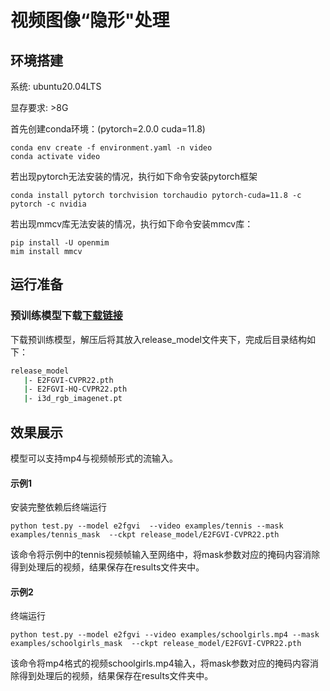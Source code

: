 # 视频图像“隐形"处理

## 环境搭建

系统:  ubuntu20.04LTS

显存要求:  >8G

首先创建conda环境：(pytorch=2.0.0  cuda=11.8)

```shell
conda env create -f environment.yaml -n video
conda activate video
```

若出现pytorch无法安装的情况，执行如下命令安装pytorch框架

```shell
conda install pytorch torchvision torchaudio pytorch-cuda=11.8 -c pytorch -c nvidia
```

若出现mmcv库无法安装的情况，执行如下命令安装mmcv库：

```shell
pip install -U openmim
mim install mmcv
```

## 运行准备

### 预训练模型下载[下载链接](https://pan.baidu.com/s/1ahAu_wHrPE8kVbxmXLNFTQ?pwd=e396)

下载预训练模型，解压后将其放入release_model文件夹下，完成后目录结构如下：

```bash
release_model
   |- E2FGVI-CVPR22.pth
   |- E2FGVI-HQ-CVPR22.pth
   |- i3d_rgb_imagenet.pt
```



## 效果展示

模型可以支持mp4与视频帧形式的流输入。

#### 示例1

安装完整依赖后终端运行

```shell
python test.py --model e2fgvi  --video examples/tennis --mask examples/tennis_mask  --ckpt release_model/E2FGVI-CVPR22.pth
```

该命令将示例中的tennis视频帧输入至网络中，将mask参数对应的掩码内容消除得到处理后的视频，结果保存在results文件夹中。

#### 示例2

终端运行

```shell
python test.py --model e2fgvi --video examples/schoolgirls.mp4 --mask examples/schoolgirls_mask  --ckpt release_model/E2FGVI-CVPR22.pth
```

该命令将mp4格式的视频schoolgirls.mp4输入，将mask参数对应的掩码内容消除得到处理后的视频，结果保存在results文件夹中。
